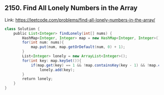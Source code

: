 ## 2150. Find All Lonely Numbers in the Array
Link: https://leetcode.com/problems/find-all-lonely-numbers-in-the-array/

```java
class Solution {
    public List<Integer> findLonely(int[] nums) {
        HashMap<Integer, Integer> map = new HashMap<Integer, Integer>();
        for(int num: nums){
            map.put(num, map.getOrDefault(num, 0) + 1);
        }
        List<Integer> lonely = new ArrayList<Integer>();
        for(int key: map.keySet()){
            if(map.get(key) == 1 && !map.containsKey(key - 1) && !map.containsKey(key + 1))
                lonely.add(key);
        }
        return lonely;
    }
}
```
